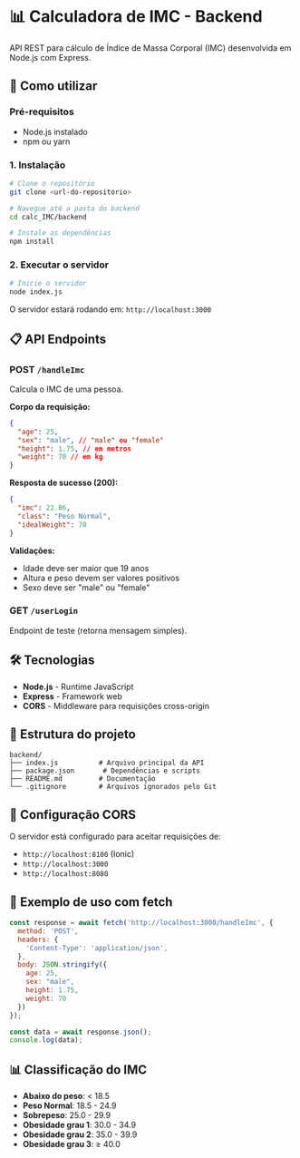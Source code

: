 # 📊 Calculadora de IMC - Backend

API REST para cálculo de Índice de Massa Corporal (IMC) desenvolvida em Node.js com Express.

## 🚀 Como utilizar

### Pré-requisitos
- Node.js instalado
- npm ou yarn

### 1. Instalação
```bash
# Clone o repositório
git clone <url-do-repositorio>

# Navegue até a pasta do backend
cd calc_IMC/backend

# Instale as dependências
npm install
```

### 2. Executar o servidor
```bash
# Inicie o servidor
node index.js
```

O servidor estará rodando em: `http://localhost:3000`

## 📋 API Endpoints

### POST `/handleImc`
Calcula o IMC de uma pessoa.

**Corpo da requisição:**
```json
{
  "age": 25,
  "sex": "male", // "male" ou "female"
  "height": 1.75, // em metros
  "weight": 70 // em kg
}
```

**Resposta de sucesso (200):**
```json
{
  "imc": 22.86,
  "class": "Peso Normal",
  "idealWeight": 70
}
```

**Validações:**
- Idade deve ser maior que 19 anos
- Altura e peso devem ser valores positivos
- Sexo deve ser "male" ou "female"

### GET `/userLogin`
Endpoint de teste (retorna mensagem simples).

## 🛠️ Tecnologias
- **Node.js** - Runtime JavaScript
- **Express** - Framework web
- **CORS** - Middleware para requisições cross-origin

## 📁 Estrutura do projeto
```
backend/
├── index.js          # Arquivo principal da API
├── package.json       # Dependências e scripts
├── README.md         # Documentação
└── .gitignore        # Arquivos ignorados pelo Git
```

## 🔧 Configuração CORS
O servidor está configurado para aceitar requisições de:
- `http://localhost:8100` (Ionic)
- `http://localhost:3000`
- `http://localhost:8080`

## 📝 Exemplo de uso com fetch
```javascript
const response = await fetch('http://localhost:3000/handleImc', {
  method: 'POST',
  headers: {
    'Content-Type': 'application/json',
  },
  body: JSON.stringify({
    age: 25,
    sex: "male",
    height: 1.75,
    weight: 70
  })
});

const data = await response.json();
console.log(data);
```

## 📊 Classificação do IMC
- **Abaixo do peso**: < 18.5
- **Peso Normal**: 18.5 - 24.9
- **Sobrepeso**: 25.0 - 29.9
- **Obesidade grau 1**: 30.0 - 34.9
- **Obesidade grau 2**: 35.0 - 39.9
- **Obesidade grau 3**: ≥ 40.0
